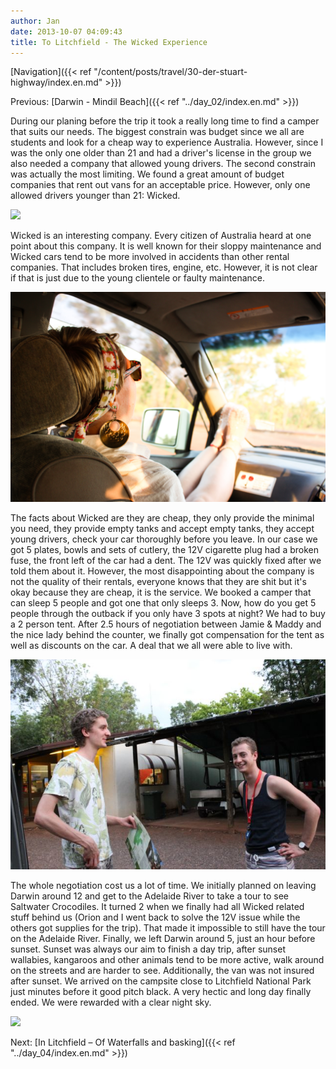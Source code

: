 ```yaml
---
author: Jan
date: 2013-10-07 04:09:43
title: To Litchfield - The Wicked Experience
---
```


[Navigation]({{< ref "/content/posts/travel/30-der-stuart-highway/index.en.md" >}})

Previous: [Darwin - Mindil Beach]({{< ref "../day_02/index.en.md" >}})

During our planing before the trip it took a really long time to find a camper
that suits our needs. The biggest constrain was budget since we all are
students and look for a cheap way to experience Australia. However, since I was
the only one older than 21 and had a driver's license in the group we also
needed a company that allowed young drivers. The second constrain was actually
the most limiting. We found a great amount of budget companies that rent out
vans for an acceptable price. However, only one allowed drivers younger than
21: Wicked.

![](images/wicked.jpg)

Wicked is an interesting company. Every citizen of Australia heard at one point
about this company. It is well known for their sloppy maintenance and Wicked
cars tend to be more involved in accidents than other rental companies. That
includes broken tires, engine, etc. However, it is not clear if that is just
due to the young clientele or faulty maintenance.

![](images/mady.jpg)

The facts about Wicked are they are cheap, they only provide the minimal you
need, they provide empty tanks and accept empty tanks, they accept young
drivers, check your car thoroughly before you leave. In our case we got 5
plates, bowls and sets of cutlery, the 12V cigarette plug had a broken fuse,
the front left of the car had a dent. The 12V was quickly fixed after we told
them about it. However, the most disappointing about the company is not the
quality of their rentals, everyone knows that they are shit but it's okay
because they are cheap, it is the service. We booked a camper that can sleep 5
people and got one that only sleeps 3. Now, how do you get 5 people through the
outback if you only have 3 spots at night? We had to buy a 2 person tent. After
2.5 hours of negotiation between Jamie & Maddy and the nice lady behind the
counter, we finally got compensation for the tent as well as discounts on the
car. A deal that we all were able to live with.

![](images/camping.jpg)

The whole negotiation cost us a lot of time. We initially planned on leaving
Darwin around 12 and get to the Adelaide River to take a tour to see Saltwater
Crocodiles. It turned 2 when we finally had all Wicked related stuff behind us
(Orion and I went back to solve the 12V issue while the others got supplies for
the trip). That made it impossible to still have the tour on the Adelaide
River. Finally, we left Darwin around 5, just an hour before sunset. Sunset was
always our aim to finish a day trip, after sunset wallabies, kangaroos and
other animals tend to be more active, walk around on the streets and are harder
to see. Additionally, the van was not insured after sunset. We arrived on the
campsite close to Litchfield National Park just minutes before it good pitch
black. A very hectic and long day finally ended. We were rewarded with a clear
night sky.

![](images/sky.jpg)

Next: [In Litchfield – Of Waterfalls and basking]({{< ref "../day_04/index.en.md" >}})
